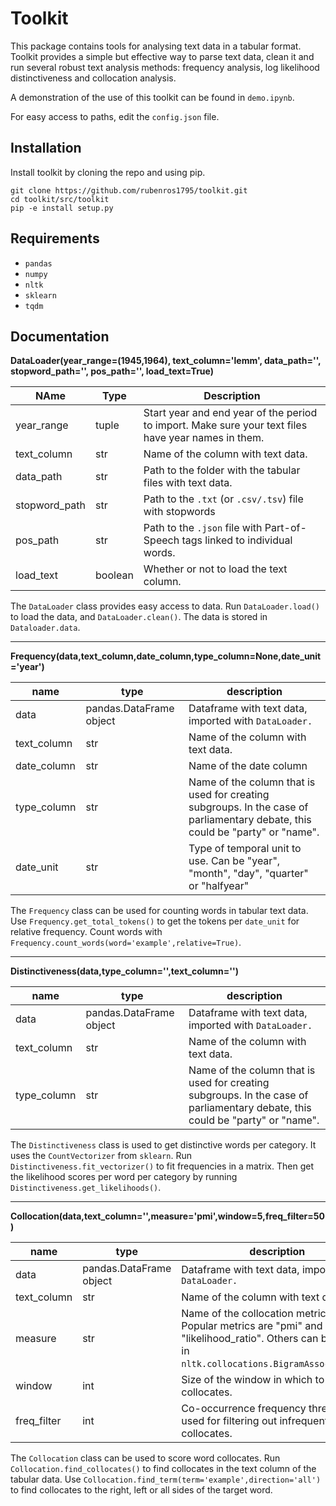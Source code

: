 # Toolkit

This package contains tools for analysing text data in a tabular format. Toolkit provides a simple but effective way to parse text data, clean it and run several robust text analysis methods: frequency analysis, log likelihood distinctiveness and collocation analysis. 

A demonstration of the use of this toolkit can be found in ```demo.ipynb```.

For easy access to paths, edit the ```config.json``` file.

## Installation
Install toolkit by cloning the repo and using pip.

```
git clone https://github.com/rubenros1795/toolkit.git
cd toolkit/src/toolkit
pip -e install setup.py
```

## Requirements

- ```pandas```
- ```numpy```
- ```nltk```
- ```sklearn```
- ```tqdm```

## Documentation

**DataLoader(year_range=(1945,1964), text_column='lemm', data_path='', stopword_path='', pos_path='', load_text=True)**

| NAme          | Type    | Description                                                  |
| ------------- | ------- | ------------------------------------------------------------ |
| year_range    | tuple   | Start year and end year of the period to import. Make sure your text files have year names in them. |
| text_column   | str     | Name of the column with text data.                           |
| data_path     | str     | Path to the folder with the tabular files with text data.    |
| stopword_path | str     | Path to the ```.txt``` (or ```.csv/.tsv```) file with stopwords |
| pos_path      | str     | Path to the ```.json``` file with Part-of-Speech tags linked to individual words. |
| load_text     | boolean | Whether or not to load the text column.                      |

The ```DataLoader``` class provides easy access to data. Run ```DataLoader.load()``` to load the data, and ```DataLoader.clean()```. The data is stored in ```Dataloader.data```.

---

**Frequency(data,text_column,date_column,type_column=None,date_unit='year')**

| name        | type                    | description                                                  |
| ----------- | ----------------------- | ------------------------------------------------------------ |
| data        | pandas.DataFrame object | Dataframe with text data, imported with ```DataLoader.```    |
| text_column | str                     | Name of the column with text data.                           |
| date_column | str                     | Name of the date column                                      |
| type_column | str                     | Name of the column that is used for creating subgroups. In the case of parliamentary debate, this could be "party" or "name". |
| date_unit   | str                     | Type of temporal unit to use. Can be "year", "month", "day", "quarter" or "halfyear" |

The ```Frequency``` class can be used for counting words in tabular text data. Use ```Frequency.get_total_tokens()``` to get the tokens per ```date_unit``` for relative frequency. Count words with ```Frequency.count_words(word='example',relative=True)```. 

---

**Distinctiveness(data,type_column='',text_column='')**

| name        | type                    | description                                                  |
| ----------- | ----------------------- | ------------------------------------------------------------ |
| data        | pandas.DataFrame object | Dataframe with text data, imported with ```DataLoader.```    |
| text_column | str                     | Name of the column with text data.                           |
| type_column | str                     | Name of the column that is used for creating subgroups. In the case of parliamentary debate, this could be "party" or "name". |

The ```Distinctiveness``` class is used to get distinctive words per category. It uses the ```CountVectorizer``` from ```sklearn```. Run ```Distinctiveness.fit_vectorizer()``` to fit frequencies in a matrix. Then get the likelihood scores per word per category by running ```Distinctiveness.get_likelihoods()```.

---

**Collocation(data,text_column='',measure='pmi',window=5,freq_filter=50)**

| name        | type                    | description                                                  |
| ----------- | ----------------------- | ------------------------------------------------------------ |
| data        | pandas.DataFrame object | Dataframe with text data, imported with ```DataLoader.```    |
| text_column | str                     | Name of the column with text data.                           |
| measure     | str                     | Name of the collocation metric to use. Popular metrics are "pmi" and "likelihood_ratio". Others can be found in ```nltk.collocations.BigramAssocMeasures```. |
| window      | int                     | Size of the window in which to look for collocates.          |
| freq_filter | int                     | Co-occurrence frequency threshold, used for filtering out infrequent collocates. |

The ```Collocation``` class can be used to score word collocates. Run ```Collocation.find_collocates()``` to find collocates in the text column of the tabular data. Use ```Collocation.find_term(term='example',direction='all')``` to find collocates to the right, left or all sides of the target word.